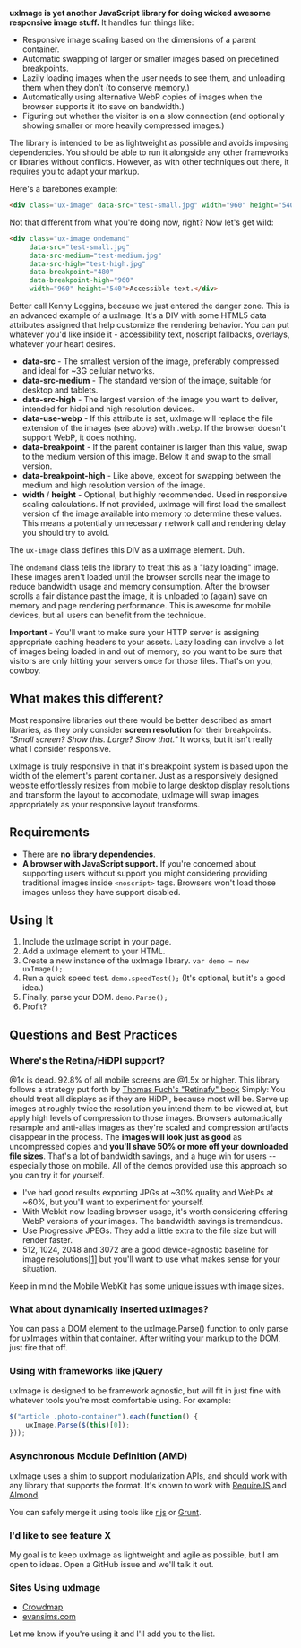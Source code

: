 **uxImage is yet another JavaScript library for doing wicked awesome responsive image stuff.** It handles fun things like:

* Responsive image scaling based on the dimensions of a parent container.
* Automatic swapping of larger or smaller images based on predefined breakpoints.
* Lazily loading images when the user needs to see them, and unloading them when they don't (to conserve memory.)
* Automatically using alternative WebP copies of images when the browser supports it (to save on bandwidth.)
* Figuring out whether the visitor is on a slow connection (and optionally showing smaller or more heavily compressed images.)

The library is intended to be as lightweight as possible and avoids imposing dependencies. You should be able to run it alongside any other frameworks or libraries without conflicts. However, as with other techniques out there, it requires you to adapt your markup.

Here's a barebones example:

```html
<div class="ux-image" data-src="test-small.jpg" width="960" height="540">Accessible text.</div>
```

Not that different from what you're doing now, right? Now let's get wild:

```html
<div class="ux-image ondemand"
     data-src="test-small.jpg"
     data-src-medium="test-medium.jpg"
     data-src-high="test-high.jpg"
     data-breakpoint="480"
     data-breakpoint-high="960"
     width="960" height="540">Accessible text.</div>
```

Better call Kenny Loggins, because we just entered the danger zone. This is an advanced example of a uxImage. It's a DIV with some HTML5 data attributes assigned that help customize the rendering behavior. You can put whatever you'd like inside it - accessibility text, noscript fallbacks, overlays, whatever your heart desires.

+ **data-src** - The smallest version of the image, preferably compressed and ideal for ~3G cellular networks.
+ **data-src-medium** - The standard version of the image, suitable for desktop and tablets.
+ **data-src-high** - The largest version of the image you want to deliver, intended for hidpi and high resolution devices.
+ **data-use-webp** - If this attribute is set, uxImage will replace the file extension of the images (see above) with .webp. If the browser doesn't support WebP, it does nothing.
+ **data-breakpoint** - If the parent container is larger than this value, swap to the medium version of this image. Below it and swap to the small version.
+ **data-breakpoint-high** - Like above, except for swapping between the medium and high resolution version of the image.
+ **width** / **height** - Optional, but highly recommended. Used in responsive scaling calculations. If not provided, uxImage will first load the smallest version of the image available into memory to determine these values. This means a potentially unnecessary network call and rendering delay you should try to avoid.

The ```ux-image``` class defines this DIV as a uxImage element. Duh.

The ```ondemand``` class tells the library to treat this as a "lazy loading" image. These images aren't loaded until the browser scrolls near the image to reduce bandwidth usage and memory consumption. After the browser scrolls a fair distance past the image, it is unloaded to (again) save on memory and page rendering performance. This is awesome for mobile devices, but all users can benefit from the technique.

**Important** - You'll want to make sure your HTTP server is assigning appropriate caching headers to your assets. Lazy loading can involve a lot of images being loaded in and out of memory, so you want to be sure that visitors are only hitting your servers once for those files. That's on you, cowboy.

## What makes this different?

Most responsive libraries out there would be better described as smart libraries, as they only consider __screen resolution__ for their breakpoints. _"Small screen? Show this. Large? Show that."_ It works, but it isn't really what I consider responsive.

uxImage is truly responsive in that it's breakpoint system is based upon the width of the element's parent container. Just as a responsively designed website effortlessly resizes from mobile to large desktop display resolutions and transform the layout to accomodate, uxImage will swap images appropriately as your responsive layout transforms.

## Requirements

+ There are **no library dependencies**.
+ **A browser with JavaScript support.** If you're concerned about supporting users without support you might considering providing traditional images inside ```<noscript>``` tags. Browsers won't load those images unless they have support disabled.

## Using It

1. Include the uxImage script in your page.
2. Add a uxImage element to your HTML.
3. Create a new instance of the uxImage library. ```var demo = new uxImage();```
4. Run a quick speed test. ```demo.speedTest();``` (It's optional, but it's a good idea.)
5. Finally, parse your DOM. ```demo.Parse();```
6. Profit?

## Questions and Best Practices

### Where's the Retina/HiDPI support?
@1x is dead. 92.8% of all mobile screens are @1.5x or higher. This library follows a strategy put forth by [Thomas Fuch's "Retinafy" book](http://retinafy.me/) Simply: You should treat all displays as if they are HiDPI, because most will be. Serve up images at roughly twice the resolution you intend them to be viewed at, but apply high levels of compression to those images. Browsers automatically resample and anti-alias images as they're scaled and compression artifacts disappear in the process. The **images will look just as good** as uncompressed copies and **you'll shave 50% or more off your downloaded file sizes**. That's a lot of bandwidth savings, and a huge win for users -- especially those on mobile. All of the demos provided use this approach so you can try it for yourself.

+ I've had good results exporting JPGs at ~30% quality and WebPs at ~60%, but you'll want to experiment for yourself.
+ With Webkit now leading browser usage, it's worth considering offering WebP versions of your images. The bandwidth savings is tremendous.
+ Use Progressive JPEGs. They add a little extra to the file size but will render faster.
+ 512, 1024, 2048 and 3072 are a good device-agnostic baseline for image resolutions[[1]](http://blog.cloudfour.com/how-do-you-pick-responsive-images-breakpoints/comment-page-1/#comment-14803) but you'll want to use what makes sense for your situation.

Keep in mind the Mobile WebKit has some [unique issues](http://duncandavidson.com/blog/2012/03/webkit_retina_bug/) with image sizes.

### What about dynamically inserted uxImages?
You can pass a DOM element to the uxImage.Parse() function to only parse for uxImages within that container. After writing your markup to the DOM, just fire that off.

### Using with frameworks like jQuery
uxImage is designed to be framework agnostic, but will fit in just fine with whatever tools you're most comfortable using. For example:

```js
$("article .photo-container").each(function() {
    uxImage.Parse($(this)[0]);
}));
```

###  Asynchronous Module Definition (AMD)
uxImage uses a shim to support modularization APIs, and should work with any library that supports the format. It's known to work with [RequireJS](http://requirejs.org) and [Almond](https://github.com/jrburke/almond).

You can safely merge it using tools like [r.js](http://requirejs.org/docs/optimization.html) or [Grunt](http://gruntjs.com/).

### I'd like to see feature X
My goal is to keep uxImage as lightweight and agile as possible, but I am open to ideas. Open a GitHub issue and we'll talk it out.

### Sites Using uxImage

+ [Crowdmap](https://crowdmap.com)
+ [evansims.com](http://evansims.com)

Let me know if you're using it and I'll add you to the list.
